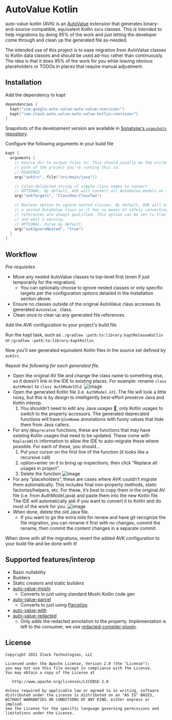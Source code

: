 AutoValue Kotlin
================

auto-value-kotlin (AVK) is an [AutoValue](https://github.com/google/auto) extension that generates
binary-and-source-compatible, equivalent Kotlin `data` classes. This is intended to help migrations
by doing 95% of the work and just letting the developer come through and clean up the generated file
as-needed.

The intended use of this project is to ease migration from AutoValue classes to Kotlin data classes
and should be used ad-hoc rather than continuously. The idea is that it does 95% of the work for you
while leaving obvious placeholders or TODOs in places that require manual adjustment.

## Installation

Add the dependency to kapt

```kotlin
dependencies {
  kapt("com.google.auto.value:auto-value:<version>")
  kapt("com.slack.auto.value:auto-value-kotlin:<version>")
}
```

Snapshots of the development version are available in [Sonatype's `snapshots` repository][snap].

Configure the following arguments in your build file

```kotlin
kapt {
  arguments {
    // Source dir to output files to. This should usually be the src/main/java or src/main/kotlin
    // path of the project you’re running this in.
    // REQUIRED
    arg("avkSrc", file("src/main/java"))

    // Colon-delimited string of simple class names to convert
    // OPTIONAL. By default, AVK will convert all AutoValue models on the compilation.
    arg("avkTargets", "ClassOne:ClassTwo")

    // Boolean option to ignore nested classes. By default, AVK will error out when it encounters
    // a nested AutoValue class as it has no means of safely converting the class since its
    // references are always qualified. This option can be set to true to make AVK just skip them
    // and emit a warning.
    // OPTIONAL. False by default.
    arg("avkIgnoreNested", "true")
  }
}
```

## Workflow

_Pre-requisites_
* Move any nested AutoValue classes to top-level first (even if just temporarily for the migration).
  * You can optionally choose to ignore nested classes or only specific targets per the configuration
    options detailed in the Installation section above.
* Ensure no classes outside of the original AutoValue class accesses its generated `AutoValue_` class.
* Clean once to clear up any generated file references.

Add the AVK configuration to your project's build file

Run the kapt task, such as `./gradlew :path:to:library:kaptReleaseKotlin` or `/gradlew :path:to:library:kaptKotlin`.

Now you'll see generated equivalent Kotlin files in the source set defined by `avkSrc`.

_Repeat the following for each generated file._
- Open the original AV file and change the class name to something else, so it doesn’t link in the IDE to existing places. For example: rename `class AuthModel` to `class AuthModelOld`.
![image](https://user-images.githubusercontent.com/1361086/137796491-8dc422a9-6d9b-4514-9c6c-758d51e6b216.png)
- Open the generated Kotlin file (i.e. `AuthModel.kt`). The file will look a little noisy, but this is by design to intelligently best-effort preserve Java and Kotlin interop.
    1. You shouldn’t need to edit any Java usages 🤞, only Kotlin usages to switch to the property accessors. The generated deprecated functions will have `@JvmName` annotations with funny values that hide them from Java callers.
- For any `@Deprecated` functions, these are functions that may have existing Kotlin usages that need to be updated. These come with `ReplaceWith` information to allow the IDE to auto-migrate these where possible. For each of these, you should…
    1. Put your cursor on the first line of the function (it looks like a recursive call)
    2. option+enter on it to bring up inspections, then click “Replace all usages in project”.
    3. Delete the function
![image](https://user-images.githubusercontent.com/1361086/137796511-a825ae37-ac75-49db-9356-6fefc9546e48.png)
- For any “placeholders”, these are cases where AVK couldn’t migrate them automatically. This includes final non-property methods, static factories/helpers, etc. For these, it’s best to copy them in the original AV file (i.e. from AuthModel.java) and paste them into the new Kotlin file. The IDE will automatically ask if you want to convert it to Kotlin and do most of the work for you.
![image](https://user-images.githubusercontent.com/1361086/137796529-566b1d7a-c3f8-4d45-8b9d-99dd2c9d5825.png)
- When done, delete the old Java file.
  - If you want to go the extra mile for review and have git recognize the file migration, you can rename it first with no changes, commit the rename, then commit the content changes in a separate commit.

When done with all the migrations, revert the added AVK configuration to your build file and be done with it!

## Supported features/interop

* Basic nullability
* Builders
* Static creators and static builders
* [auto-value-moshi](https://github.com/rharter/auto-value-moshi)
  * Converts to just using standard Moshi Kotlin code gen
* [auto-value-parcel](https://github.com/rharter/auto-value-parcel)
  * Converts to just using [Parcelize](https://developer.android.com/kotlin/parcelize).
* [auto-value-with](https://github.com/gabrielittner/auto-value-with)
* [auto-value-redacted](https://github.com/square/auto-value-redacted)
  * Only adds the redacted annotation to the property. Implementation is left to the consumer, we use [redacted-compiler-plugin](https://github.com/ZacSweers/redacted-compiler-plugin).

License
--------

    Copyright 2021 Slack Technologies, LLC

    Licensed under the Apache License, Version 2.0 (the "License");
    you may not use this file except in compliance with the License.
    You may obtain a copy of the License at

       http://www.apache.org/licenses/LICENSE-2.0

    Unless required by applicable law or agreed to in writing, software
    distributed under the License is distributed on an "AS IS" BASIS,
    WITHOUT WARRANTIES OR CONDITIONS OF ANY KIND, either express or implied.
    See the License for the specific language governing permissions and
    limitations under the License.


[snap]: https://oss.sonatype.org/content/repositories/snapshots/com/slack/auto/value/
